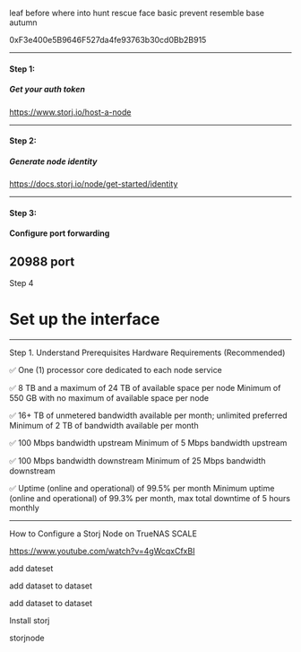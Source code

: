

leaf before where into hunt rescue face basic prevent resemble base autumn

0xF3e400e5B9646F527da4fe93763b30cd0Bb2B915

---

#### Step 1:
##### Get your auth token
https://www.storj.io/host-a-node

---

#### Step 2:
##### Generate node identity
https://docs.storj.io/node/get-started/identity


---

#### Step 3:
#### Configure port forwarding

20988 port
---





Step 4
# Set up the interface





---------------------------------------------

Step 1. Understand Prerequisites
Hardware Requirements (Recommended)

✅ One (1) processor core dedicated to each node service

✅ 8 TB and a maximum of 24 TB of available space per node Minimum of 550 GB with no maximum of available space per node

✅ 16+ TB of unmetered bandwidth available per month; unlimited preferred Minimum of 2 TB of bandwidth available per month

✅ 100 Mbps bandwidth upstream Minimum of 5 Mbps bandwidth upstream

✅ 100 Mbps bandwidth downstream Minimum of 25 Mbps bandwidth downstream

✅ Uptime (online and operational) of 99.5% per month Minimum uptime (online and operational) of 99.3% per month, max total downtime of 5 hours monthly









------------------------------
How to Configure a Storj Node on TrueNAS SCALE

https://www.youtube.com/watch?v=4gWcqxCfxBI



add dateset

<storj-node>

add <config> dataset to <storj-node> dataset

add <identity> dataset to <storj-node> dataset



Install storj

storjnode






